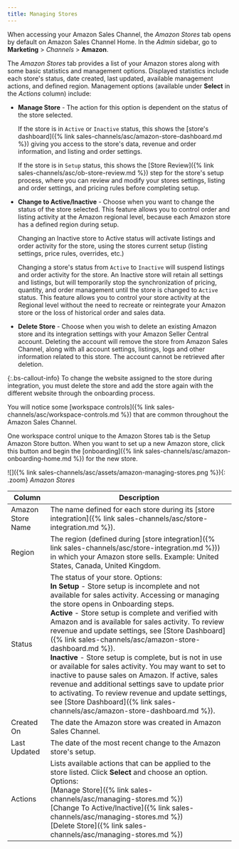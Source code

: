 ```yaml
---
title: Managing Stores
---
```



When accessing your Amazon Sales Channel, the _Amazon Stores_ tab opens by default on Amazon Sales Channel Home. In the _Admin_ sidebar, go to **Marketing** >  _Channels_ > **Amazon**.

The _Amazon Stores_ tab provides a list of your Amazon stores along with some basic statistics and management options. Displayed statistics include each store's status, date created, last updated, available management actions, and defined region. Management options (available under **Select** in the _Actions_ column) include:

- **Manage Store** - The action for this option is dependent on the status of the store selected.

    If the store is in `Active` or `Inactive` status, this shows the [store's dashboard]({% link sales-channels/asc/amazon-store-dashboard.md %}) giving you access to the store's data, revenue and order information, and listing and order settings.
    
    If the store is in `Setup` status, this shows the [Store Review]({% link sales-channels/asc/ob-store-review.md %}) step for the store's setup process, where you can review and modify your stores settings, listing and order settings, and pricing rules before completing setup.

- **Change to Active/Inactive** - Choose when you want to change the status of the store selected. This feature allows you to control order and listing activity at the Amazon regional level, because each Amazon store has a defined region during setup.

    Changing an Inactive store to Active status will activate listings and order activity for the store, using the stores current setup (listing settings, price rules, overrides, etc.)
    
    Changing a store's status from `Active` to `Inactive` will suspend listings and order activity for the store. An Inactive store will retain all settings and listings, but will temporarily stop the synchronization of pricing, quantity, and order management until the store is changed to `Active` status. This feature allows you to control your store activity at the Regional level without the need to recreate or reintegrate your Amazon store or the loss of historical order and sales data.

- **Delete Store** - Choose when you wish to delete an existing Amazon store and its integration settings with your Amazon Seller Central account. Deleting the account will remove the store from Amazon Sales Channel, along with all account settings, listings, logs and other information related to this store. The account cannot be retrieved after deletion.

{:.bs-callout-info}
To change the website assigned to the store during integration, you must delete the store and add the store again with the different website through the onboarding process.

You will notice some [workspace controls]({% link sales-channels/asc/workspace-controls.md %}) that are common throughout the Amazon Sales Channel.

One workspace control unique to the Amazon Stores tab is the <span class="btn">Setup Amazon Store</span> button. When you want to set up a new Amazon store, click this button and begin the [onboarding]({% link sales-channels/asc/amazon-onboarding-home.md %}) for the new store.

![]({% link sales-channels/asc/assets/amazon-managing-stores.png %}){: .zoom}
_Amazon Stores_

|Column|Description|
|--- |--- |
|Amazon Store Name|The name defined for each store during its [store integration]({% link sales-channels/asc/store-integration.md %}).|
|Region|The region (defined during [store integration]({% link sales-channels/asc/store-integration.md %})) in which your Amazon store sells. Example: United States, Canada, United Kingdom.|
|Status|The status of your store. Options:<br/>**In Setup** - Store setup is incomplete and not available for sales activity. Accessing or managing the store opens in Onboarding steps. <br/>**Active** - Store setup is complete and verified with Amazon and is available for sales activity. To review revenue and update settings, see [Store Dashboard]({% link sales-channels/asc/amazon-store-dashboard.md %}).<br/>**Inactive** - Store setup is complete, but is not in use or available for sales activity. You may want to set to inactive to pause sales on Amazon. If active, sales revenue and additional settings save to update prior to activating. To review revenue and update settings, see [Store Dashboard]({% link sales-channels/asc/amazon-store-dashboard.md %}).|
|Created On|The date the Amazon store was created in Amazon Sales Channel.|
|Last Updated|The date of the most recent change to the Amazon store's setup.|
|Actions|Lists available actions that can be applied to the store listed. Click **Select** and choose an option. Options:<br/>[Manage Store]({% link sales-channels/asc/managing-stores.md %})<br/>[Change To Active/Inactive]({% link sales-channels/asc/managing-stores.md %})<br/>[Delete Store]({% link sales-channels/asc/managing-stores.md %})
